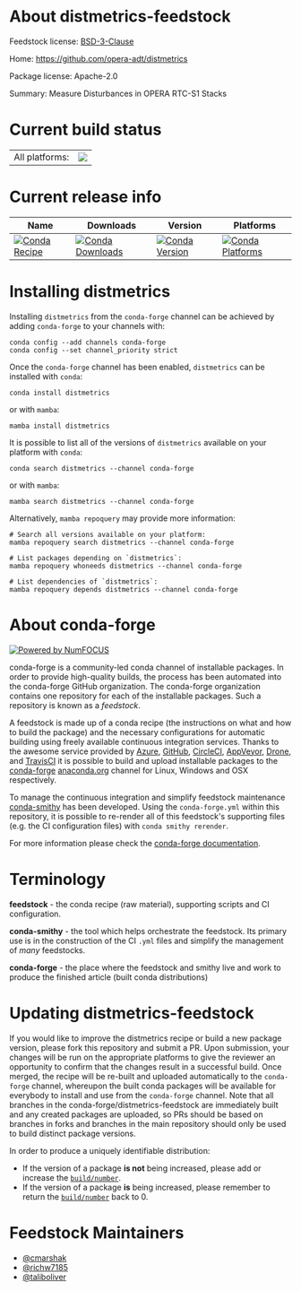 About distmetrics-feedstock
===========================

Feedstock license: [BSD-3-Clause](https://github.com/conda-forge/distmetrics-feedstock/blob/main/LICENSE.txt)

Home: https://github.com/opera-adt/distmetrics

Package license: Apache-2.0

Summary: Measure Disturbances in OPERA RTC-S1 Stacks

Current build status
====================


<table><tr><td>All platforms:</td>
    <td>
      <a href="https://dev.azure.com/conda-forge/feedstock-builds/_build/latest?definitionId=24627&branchName=main">
        <img src="https://dev.azure.com/conda-forge/feedstock-builds/_apis/build/status/distmetrics-feedstock?branchName=main">
      </a>
    </td>
  </tr>
</table>

Current release info
====================

| Name | Downloads | Version | Platforms |
| --- | --- | --- | --- |
| [![Conda Recipe](https://img.shields.io/badge/recipe-distmetrics-green.svg)](https://anaconda.org/conda-forge/distmetrics) | [![Conda Downloads](https://img.shields.io/conda/dn/conda-forge/distmetrics.svg)](https://anaconda.org/conda-forge/distmetrics) | [![Conda Version](https://img.shields.io/conda/vn/conda-forge/distmetrics.svg)](https://anaconda.org/conda-forge/distmetrics) | [![Conda Platforms](https://img.shields.io/conda/pn/conda-forge/distmetrics.svg)](https://anaconda.org/conda-forge/distmetrics) |

Installing distmetrics
======================

Installing `distmetrics` from the `conda-forge` channel can be achieved by adding `conda-forge` to your channels with:

```
conda config --add channels conda-forge
conda config --set channel_priority strict
```

Once the `conda-forge` channel has been enabled, `distmetrics` can be installed with `conda`:

```
conda install distmetrics
```

or with `mamba`:

```
mamba install distmetrics
```

It is possible to list all of the versions of `distmetrics` available on your platform with `conda`:

```
conda search distmetrics --channel conda-forge
```

or with `mamba`:

```
mamba search distmetrics --channel conda-forge
```

Alternatively, `mamba repoquery` may provide more information:

```
# Search all versions available on your platform:
mamba repoquery search distmetrics --channel conda-forge

# List packages depending on `distmetrics`:
mamba repoquery whoneeds distmetrics --channel conda-forge

# List dependencies of `distmetrics`:
mamba repoquery depends distmetrics --channel conda-forge
```


About conda-forge
=================

[![Powered by
NumFOCUS](https://img.shields.io/badge/powered%20by-NumFOCUS-orange.svg?style=flat&colorA=E1523D&colorB=007D8A)](https://numfocus.org)

conda-forge is a community-led conda channel of installable packages.
In order to provide high-quality builds, the process has been automated into the
conda-forge GitHub organization. The conda-forge organization contains one repository
for each of the installable packages. Such a repository is known as a *feedstock*.

A feedstock is made up of a conda recipe (the instructions on what and how to build
the package) and the necessary configurations for automatic building using freely
available continuous integration services. Thanks to the awesome service provided by
[Azure](https://azure.microsoft.com/en-us/services/devops/), [GitHub](https://github.com/),
[CircleCI](https://circleci.com/), [AppVeyor](https://www.appveyor.com/),
[Drone](https://cloud.drone.io/welcome), and [TravisCI](https://travis-ci.com/)
it is possible to build and upload installable packages to the
[conda-forge](https://anaconda.org/conda-forge) [anaconda.org](https://anaconda.org/)
channel for Linux, Windows and OSX respectively.

To manage the continuous integration and simplify feedstock maintenance
[conda-smithy](https://github.com/conda-forge/conda-smithy) has been developed.
Using the ``conda-forge.yml`` within this repository, it is possible to re-render all of
this feedstock's supporting files (e.g. the CI configuration files) with ``conda smithy rerender``.

For more information please check the [conda-forge documentation](https://conda-forge.org/docs/).

Terminology
===========

**feedstock** - the conda recipe (raw material), supporting scripts and CI configuration.

**conda-smithy** - the tool which helps orchestrate the feedstock.
                   Its primary use is in the construction of the CI ``.yml`` files
                   and simplify the management of *many* feedstocks.

**conda-forge** - the place where the feedstock and smithy live and work to
                  produce the finished article (built conda distributions)


Updating distmetrics-feedstock
==============================

If you would like to improve the distmetrics recipe or build a new
package version, please fork this repository and submit a PR. Upon submission,
your changes will be run on the appropriate platforms to give the reviewer an
opportunity to confirm that the changes result in a successful build. Once
merged, the recipe will be re-built and uploaded automatically to the
`conda-forge` channel, whereupon the built conda packages will be available for
everybody to install and use from the `conda-forge` channel.
Note that all branches in the conda-forge/distmetrics-feedstock are
immediately built and any created packages are uploaded, so PRs should be based
on branches in forks and branches in the main repository should only be used to
build distinct package versions.

In order to produce a uniquely identifiable distribution:
 * If the version of a package **is not** being increased, please add or increase
   the [``build/number``](https://docs.conda.io/projects/conda-build/en/latest/resources/define-metadata.html#build-number-and-string).
 * If the version of a package **is** being increased, please remember to return
   the [``build/number``](https://docs.conda.io/projects/conda-build/en/latest/resources/define-metadata.html#build-number-and-string)
   back to 0.

Feedstock Maintainers
=====================

* [@cmarshak](https://github.com/cmarshak/)
* [@richw7185](https://github.com/richw7185/)
* [@taliboliver](https://github.com/taliboliver/)


<!-- dummy commit to enable rerendering -->

